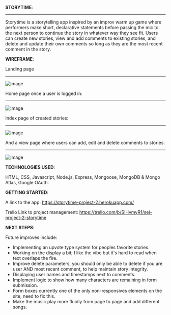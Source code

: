 **STORYTIME**:
_________________________________________________________
 Storytime is a storytelling app inspired by an improv warm up game where performers make short, declarative statements
before passing the mic to the next person to continue the story in whatever way they see fit. Users can create new stories,
view and add comments to existing stories, and delete and update their own comments so long as they are the most recent comment
in the story. 

**WIREFRAME**:

Landing page
__________________________________________________________
![image](https://user-images.githubusercontent.com/100539234/163513867-a349637c-0742-4900-a18a-a2c96ca7e283.png)

Home page once a user is logged in:
__________________________________________________________
![image](https://user-images.githubusercontent.com/100539234/163513915-92c2f7b2-0566-4279-a19a-3660d35fcf81.png)

Index page of created stories:
__________________________________________________________
![image](https://user-images.githubusercontent.com/100539234/163514007-1d5e53bc-bdb2-4ac2-a0d9-fc3e478655a4.png)

And a view page where users can add, edit and delete comments to stories:
__________________________________________________________
![image](https://user-images.githubusercontent.com/100539234/163514120-95170fe9-885c-40cc-b0fc-dde23ecf3402.png)

**TECHNOLOGIES USED**:

HTML, CSS, Javascript, Node.js, Express, Mongoose, MongoDB & Mongo Atlas, Google OAuth.

**GETTING STARTED**:

A link to the app: https://storytime-project-2.herokuapp.com/

Trello Link to project management: https://trello.com/b/SIHvmyR1/sei-project-2-storytime

**NEXT STEPS**:

Future improves include:
  - Implementing an upvote type system for peoples favorite stories.
  - Working on the display a bit; I like the vibe but it's hard to read when text overlaps the fire.
  - Improve delete parameters, you should only be able to delete if you are user AND most recent comment, to help maintain story integrity.
  - Displaying user names and timestamps next to comments.
  - Implement logic to show how many characters are remaining in form submission.
  - Form boxes currently one of the only non-responsives elements on the site, need to fix this.
  - Make the music play more fluidly from page to page and add different songs. 




























